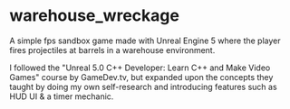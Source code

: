 # warehouse_wreckage
 A simple fps sandbox game made with Unreal Engine 5 where the player fires projectiles at barrels in a warehouse environment.

 I followed the "Unreal 5.0 C++ Developer: Learn C++ and Make Video Games" course by GameDev.tv, but expanded upon the concepts they taught by doing my own self-research and introducing features such as HUD UI & a timer mechanic.
